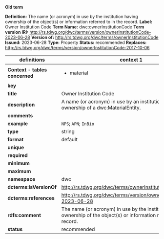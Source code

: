 **Old term**

**Definition:** The name (or acronym) in use by the institution having ownership of the object(s) or information referred to in the record.
**Label:** Owner Institution Code
**Term Name:** dwc:ownerInstitutionCode
**Term version IRI:** http://rs.tdwg.org/dwc/terms/version/ownerInstitutionCode-2023-06-28
**Version of:** http://rs.tdwg.org/dwc/terms/ownerInstitutionCode
**Issued:** 2023-06-28
**Type:** Property
**Status:** recommended
**Replaces:** http://rs.tdwg.org/dwc/terms/version/ownerInstitutionCode-2017-10-06


| definitions | context 1 |
|-|-|
| **Context - tables concerned** | <ul><li>material</li></ul> |
| **key** |  |
| **title** | Owner Institution Code |
| **description** | A name (or acronym) in use by an institution having ownership of a dwc:MaterialEntity. |
| **comments** |  |
| **example** | `NPS`; `APN`; `InBio` |
| **type** | string |
| **format** | default |
| **unique** |  |
| **required** |  |
| **minimum** |  |
| **maximum** |  |
| **namespace** | dwc |
| **dcterms:isVersionOf** | http://rs.tdwg.org/dwc/terms/ownerInstitutionCode |
| **dcterms:references** | http://rs.tdwg.org/dwc/terms/version/ownerInstitutionCode-2023-06-28 |
| **rdfs:comment** | The name (or acronym) in use by the institution having ownership of the object(s) or information referred to in the record. |
| **status** | recommended |
